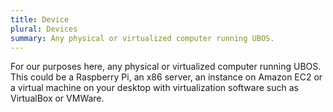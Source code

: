 ```yaml
---
title: Device
plural: Devices
summary: Any physical or virtualized computer running UBOS.
---
```


For our purposes here, any physical or virtualized computer running UBOS. This could be
a Raspberry Pi, an x86 server, an instance on Amazon EC2 or a virtual machine
on your desktop with virtualization software such as VirtualBox or VMWare.
